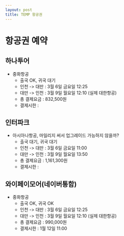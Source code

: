```yaml
---
layout: post
title: TEMP 항공권
---
```

# 항공권 예약  
## 하나투어  
* 중화항공
  * 출국 OK, 귀국 대기
  * 인천 -> 대만 : 3월 6일 금요일 12:25  
  * 대만 -> 인천 : 3월 9일 월요일 12:10 (실제 대한항공)
  * 총 결제요금 : 832,500원  
  * 결제시한 :  
## 인터파크
* 아시아나항공, 마일리지 써서 업그레이드 가능하지 않을까?
  * 출국 대기, 귀국 대기
  * 인천 -> 대만 : 3월 6일 금요일 11:00
  * 대만 -> 인천 : 3월 9일 월요일 13:50
  * 총 결제요금 : 1,161,300원  
  * 결제시한 :  
## 와이페이모어(네이버통함)
* 중화항공
  * 출국 OK, 귀국 OK
  * 인천 -> 대만 : 3월 6일 금요일 12:25  
  * 대만 -> 인천 : 3월 9일 월요일 12:10 (실제 대한항공)
  * 총 결제요금 : 990,000원  
  * 결제시한 : 1월 12일 11:00

